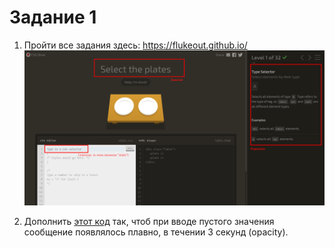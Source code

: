 # Задание 1

1. Пройти все задания здесь: https://flukeout.github.io/
    ![](task1.png)
    
2. Дополнить [этот код](https://codepen.io/TheAvalanche/pen/KypmwX) так, чтоб при вводе пустого значения сообщение появлялось плавно, в течении 3 секунд (opacity).
    